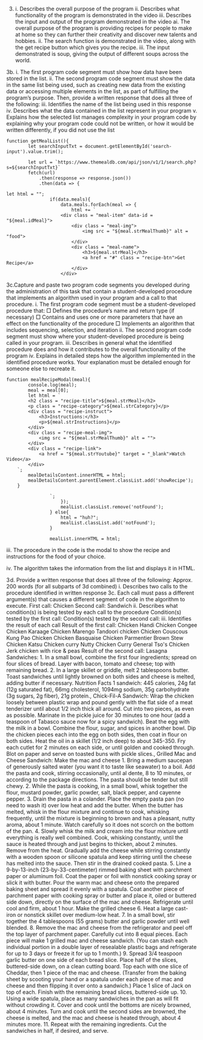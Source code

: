 3. i. Describes the overall purpose of the program
ii. Describes what functionality of the program is demonstrated in the video
iii. Describes the input and output of the program demonstrated in the video
ai. The overall purpose of the program is providing recipes for people to make at home so they can further their creativity and discover new talents and hobbies. 
ii. The search function is demonstrated in the video, along with the get recipe button which gives you the recipe. 
iii. The input demonstrated is soup, giving the output of different soups across the world. 

3b. i. The first program code segment must show how data have been stored in the list.
ii. The second program code segment must show the data in the same list being used, such as creating new data from the existing data or accessing multiple elements in the list, as part of fulfilling the program’s purpose. Then, provide a written response that does all three of the following:
iii. Identifies the name of the list being used in this response
iv. Describes what the data contained in the list represent in your program
v. Explains how the selected list manages complexity in your program code by explaining why your program code could not be written, or how it would be written differently, if you did not use the list
```
function getMealList(){
        let searchInputTxt = document.getElementById('search-input').value.trim();

        let url = `https://www.themealdb.com/api/json/v1/1/search.php?s=${searchInputTxt}`
        fetch(url)
            .then(response => response.json())
            .then(data => {
```
```
let html = "";
                if(data.meals){
                    data.meals.forEach(meal => {
                        html += `
                    <div class = "meal-item" data-id = "${meal.idMeal}">
                        <div class = "meal-img">
                            <img src = "${meal.strMealThumb}" alt = "food">
                        </div>
                        <div class = "meal-name">
                            <h3>${meal.strMeal}</h3>
                            <a href = "#" class = "recipe-btn">Get Recipe</a>
                        </div>
                    </div>
```

3c.Capture and paste two program code segments you developed during the administration of this task that contain a student-developed procedure that implements an algorithm used in your program and a call to that procedure.
i. The first program code segment must be a student-developed procedure that:
   □ Defines the procedure’s name and return type (if necessary)
   □ Contains and uses one or more parameters that have an effect on the functionality of the procedure
   □ Implements an algorithm that includes sequencing, selection, and iteration
ii. The second program code segment must show where your student-developed procedure is being called in your program.
iii. Describes in general what the identified procedure does and how it contributes to the overall functionality of the program
iv. Explains in detailed steps how the algorithm implemented in the identified procedure works. Your explanation must be detailed enough for someone else to recreate it.
```
function mealRecipeModal(meal){
        console.log(meal);
        meal = meal[0];
        let html = `
        <h2 class = "recipe-title">${meal.strMeal}</h2>
        <p class = "recipe-category">${meal.strCategory}</p>
        <div class = "recipe-instruct">
            <h3>Instructions:</h3>
            <p>${meal.strInstructions}</p>
        </div>
        <div class = "recipe-meal-img">
            <img src = "${meal.strMealThumb}" alt = "">
        </div>
        <div class = "recipe-link">
            <a href = "${meal.strYoutube}" target = "_blank">Watch Video</a>
        </div>
    `;
        mealDetailsContent.innerHTML = html;
        mealDetailsContent.parentElement.classList.add('showRecipe');
    }
```
```
                `;
                    });
                    mealList.classList.remove('notFound');
                } else{
                    html = "huh?";
                    mealList.classList.add('notFound');
                }

                mealList.innerHTML = html;
```

iii. The procedure in the code is the modal to show the recipe and instructions for the food of your choice.

iv. The algorithm takes the information from the list and displays it in HTML.

3 d. Provide a written response that does all three of the following: Approx. 200 words (for all subparts of 3d combined)
i. Describes two calls to the procedure identified in written response 3c. Each call must pass a different argument(s) that causes a different segment of code in the algorithm to execute.
First call:  Chicken
Second call: Sandwich
ii. Describes what condition(s) is being tested by each call to the procedure Condition(s) tested by the first call: Condition(s) tested by the second call: iii. Identifies the result of each call
Result of the first call:
Chicken Handi
Chicken Congee
Chicken Karaage
Chicken Marengo
Tandoori chicken
Chicken Couscous
Kung Pao Chicken
Chicken Basquaise
Chicken Parmentier
Brown Stew Chicken
Katsu Chicken curry
Nutty Chicken Curry
General Tso's Chicken
Jerk chicken with rice & peas
Result of the second call: Lasagna Sandwiches: 1. In a small bowl, combine the first four ingredients; spread on four slices of bread. Layer with bacon, tomato and cheese; top with remaining bread. 2. In a large skillet or griddle, melt 2 tablespoons butter. Toast sandwiches until lightly browned on both sides and cheese is melted, adding butter if necessary. Nutrition Facts 1 sandwich: 445 calories, 24g fat (12g saturated fat), 66mg cholesterol, 1094mg sodium, 35g carbohydrate (3g sugars, 2g fiber), 21g protein., Chick-Fil-A Sandwich: Wrap the chicken loosely between plastic wrap and pound gently with the flat side of a meat tenderizer until about 1/2 inch thick all around. Cut into two pieces, as even as possible. Marinate in the pickle juice for 30 minutes to one hour (add a teaspoon of Tabasco sauce now for a spicy sandwich). Beat the egg with the milk in a bowl. Combine the flour, sugar, and spices in another bowl. Dip the chicken pieces each into the egg on both sides, then coat in flour on both sides. Heat the oil in a skillet (1/2 inch deep) to about 345-350. Fry each cutlet for 2 minutes on each side, or until golden and cooked through. Blot on paper and serve on toasted buns with pickle slices., Grilled Mac and Cheese Sandwich: Make the mac and cheese 1. Bring a medium saucepan of generously salted water (you want it to taste like seawater) to a boil. Add the pasta and cook, stirring occasionally, until al dente, 8 to 10 minutes, or according to the package directions. The pasta should be tender but still chewy. 2. While the pasta is cooking, in a small bowl, whisk together the flour, mustard powder, garlic powder, salt, black pepper, and cayenne pepper. 3. Drain the pasta in a colander. Place the empty pasta pan (no need to wash it) over low heat and add the butter. When the butter has melted, whisk in the flour mixture and continue to cook, whisking frequently, until the mixture is beginning to brown and has a pleasant, nutty aroma, about 1 minute. Watch carefully so it does not scorch on the bottom of the pan. 4. Slowly whisk the milk and cream into the flour mixture until everything is really well combined. Cook, whisking constantly, until the sauce is heated through and just begins to thicken, about 2 minutes. Remove from the heat. Gradually add the cheese while stirring constantly with a wooden spoon or silicone spatula and keep stirring until the cheese has melted into the sauce. Then stir in the drained cooked pasta. 5. Line a 9-by-13-inch (23-by-33-centimeter) rimmed baking sheet with parchment paper or aluminum foil. Coat the paper or foil with nonstick cooking spray or slick it with butter. Pour the warm mac and cheese onto the prepared baking sheet and spread it evenly with a spatula. Coat another piece of parchment paper with cooking spray or butter and place it, oiled or buttered side down, directly on the surface of the mac and cheese. Refrigerate until cool and firm, about 1 hour. Make the grilled cheese 6. Heat a large cast-iron or nonstick skillet over medium-low heat. 7. In a small bowl, stir together the 4 tablespoons (55 grams) butter and garlic powder until well blended. 8. Remove the mac and cheese from the refrigerator and peel off the top layer of parchment paper. Carefully cut into 8 equal pieces. Each piece will make 1 grilled mac and cheese sandwich. (You can stash each individual portion in a double layer of resealable plastic bags and refrigerate for up to 3 days or freeze it for up to 1 month.) 9. Spread 3/4 teaspoon garlic butter on one side of each bread slice. Place half of the slices, buttered-side down, on a clean cutting board. Top each with one slice of Cheddar, then 1 piece of the mac and cheese. (Transfer from the baking sheet by scooting your hand or a spatula under each piece of mac and cheese and then flipping it over onto a sandwich.) Place 1 slice of Jack on top of each. Finish with the remaining bread slices, buttered-side up. 10. Using a wide spatula, place as many sandwiches in the pan as will fit without crowding it. Cover and cook until the bottoms are nicely browned, about 4 minutes. Turn and cook until the second sides are browned, the cheese is melted, and the mac and cheese is heated through, about 4 minutes more. 11. Repeat with the remaining ingredients. Cut the sandwiches in half, if desired, and serve.  
